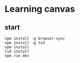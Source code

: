 # Learning canvas

## start

```shell
npm install -g browser-sync
npm install -g tsd
npm install
tsd install
npm run dev
```